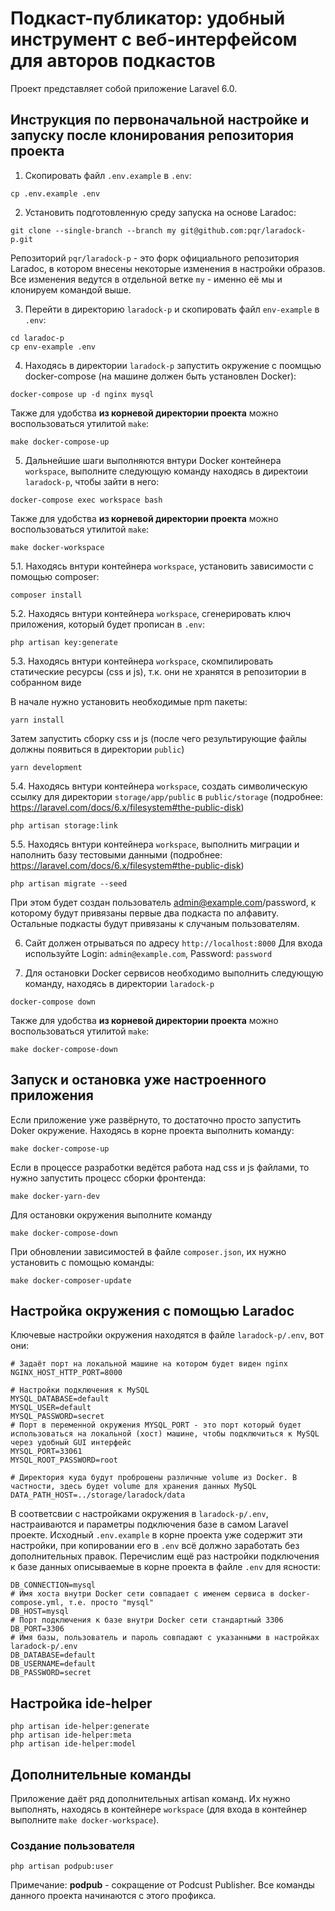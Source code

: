 # Подкаст-публикатор: удобный инструмент с веб-интерфейсом для авторов подкастов

Проект представляет собой приложение Laravel 6.0.

## Инструкция по первоначальной настройке и запуску после клонирования репозитория проекта

1. Скопировать файл `.env.example` в `.env`:
```
cp .env.example .env
```

2. Установить подготовленную среду запуска на основе Laradoc:
```
git clone --single-branch --branch my git@github.com:pqr/laradock-p.git
```
Репозиторий `pqr/laradock-p` - это форк официального репозитория Laradoc, в котором внесены некоторые изменения в настройки образов.
Все изменения ведутся в отдельной ветке `my` - именно её мы и клонируем командой выше.

3. Перейти в директорию `laradock-p` и скопировать файл `env-example` в `.env`:
```
cd laradoc-p
cp env-example .env
```

4. Находясь в директории `laradock-p` запустить окружение с поомщью docker-compose (на машине должен быть установлен Docker):
```
docker-compose up -d nginx mysql
```
Также для удобства **из корневой директории проекта** можно воспользоваться утилитой `make`:
```
make docker-compose-up
```

5. Дальнейшие шаги выполняются внтури Docker контейнера `workspace`, выполните следующую команду находясь в директоии `laradock-p`, чтобы зайти в него:
```
docker-compose exec workspace bash
```  
Также для удобства **из корневой директории проекта** можно воспользоваться утилитой `make`:
```
make docker-workspace
```

5.1. Находясь внтури контейнера `workspace`, установить зависимости с помощью composer:
```
composer install
```

5.2. Находясь внтури контейнера `workspace`, сгенерировать ключ приложения, который будет прописан в `.env`:
```
php artisan key:generate 
```

5.3. Находясь внтури контейнера `workspace`, скомпилировать статические ресурсы (css и js), т.к. они не хранятся в репозитории в собранном виде

В начале нужно установить необходимые npm пакеты:
```
yarn install
```
Затем запустить сборку css и js (после чего результирующие файлы должны появиться в директории `public`)
```
yarn development
``` 

5.4. Находясь внтури контейнера `workspace`, создать символическую ссылку для директории `storage/app/public` в `public/storage`
(подробнее: https://laravel.com/docs/6.x/filesystem#the-public-disk)
```
php artisan storage:link
```
5.5. Находясь внтури контейнера `workspace`, выполнить миграции и наполнить базу тестовыми данными
(подробнее: https://laravel.com/docs/6.x/filesystem#the-public-disk)
```
php artisan migrate --seed
```

При этом будет создан пользователь admin@example.com/password, к которому будут привязаны первые два подкаста по алфавиту.
Остальные подкасты будут привязаны к случаным пользователям.

6. Сайт должен отрываться по адресу `http://localhost:8000`
Для входа используйте Login: `admin@example.com`, Password: `password`

7. Для остановки Docker сервисов необходимо выполнить следующую команду, находясь в директории `laradock-p`
```
docker-compose down
```
Также для удобства **из корневой директории проекта** можно воспользоваться утилитой `make`:
```
make docker-compose-down
```

## Запуск и остановка уже настроенного приложения

Если приложение уже развёрнуто, то достаточно просто запустить Doker окружение.
Находясь в корне проекта выполнить команду:
```
make docker-compose-up
```

Если в процессе разработки ведётся работа над css и js файлами, то нужно запустить процесс сборки фронтенда:
```
make docker-yarn-dev
```

Для остановки окружения выполните команду
```
make docker-compose-down
```

При обновлении зависимостей в файле `composer.json`, их нужно установить с помощью команды:
```
make docker-composer-update
```

## Настройка окружения с помощью Laradoc

Ключевые настройки окружения находятся в файле `laradock-p/.env`, вот они:
```
# Задаёт порт на локальной машине на котором будет виден nginx   
NGINX_HOST_HTTP_PORT=8000

# Настройки подключения к MySQL
MYSQL_DATABASE=default
MYSQL_USER=default
MYSQL_PASSWORD=secret
# Порт в переменной окружения MYSQL_PORT - это порт который будет использоваться на локальной (хост) машине, чтобы подключиться к MySQL через удобный GUI интерфейс 
MYSQL_PORT=33061
MYSQL_ROOT_PASSWORD=root

# Директория куда будут проброшены различные volume из Docker. В частности, здесь будет volume для хранения данных MySQL
DATA_PATH_HOST=../storage/laradock/data
```

В соответсвии с настройками окружения в `laradock-p/.env`, настраиваются и параметры подключения базе в самом Laravel проекте.
Исходный `.env.example` в корне проекта уже содержит эти настройки, при копировании его в `.env` всё должно заработать без дополнительных правок.
Перечислим ещё раз настройки подключения к базе данных описываемые в корне проекта в файле `.env` для ясности:
```
DB_CONNECTION=mysql
# Имя хоста внутри Docker сети совпадает с именем сервиса в docker-compose.yml, т.е. просто "mysql"
DB_HOST=mysql
# Порт подключения к базе внутри Docker сети стандартный 3306
DB_PORT=3306
# Имя базы, пользователь и пароль совпадают с указанными в настройках laradock-p/.env
DB_DATABASE=default
DB_USERNAME=default
DB_PASSWORD=secret
``` 

## Настройка ide-helper

```
php artisan ide-helper:generate
php artisan ide-helper:meta
php artisan ide-helper:model
```

## Дополнительные команды

Приложение даёт ряд дополнительных artisan команд.
Их нужно выполнять, находясь в контейнере `workspace` (для входа в контейнер выполните `make docker-workspace`).

### Создание пользователя
```
php artisan podpub:user
```

Примечание:
**podpub** - сокращение от Podcust Publisher. Все команды данного проекта начинаются с этого профикса.

